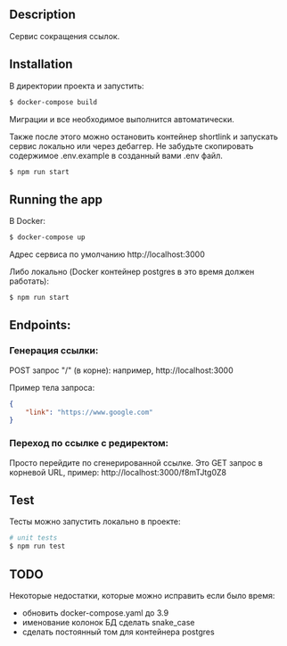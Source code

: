 
## Description

Сервис сокращения ссылок.

## Installation

В директории проекта и запустить:
```bash
$ docker-compose build
```

Миграции и все необходимое выполнится автоматически.

Также после этого можно остановить контейнер shortlink и запускать сервис локально 
или через дебаггер.
Не забудьте скопировать содержимое .env.example в созданный вами .env файл.
```bash
$ npm run start
```

## Running the app

В Docker:
```bash
$ docker-compose up
```

Адрес сервиса по умолчанию http://localhost:3000

Либо локально (Docker контейнер postgres в это время должен работать):
```bash
$ npm run start
```

## Endpoints:
### Генерация ссылки:
POST запрос "/" (в корне):
например, http://localhost:3000

Пример тела запроса:
```json
{
    "link": "https://www.google.com"
}
```

### Переход по ссылке с редиректом:
Просто перейдите по сгенерированной ссылке.
Это GET запрос в корневой URL, пример:
http://localhost:3000/f8mTJtg0Z8


## Test

Тесты можно запустить локально в проекте:
```bash
# unit tests
$ npm run test
```


## TODO 
Некоторые недостатки, которые можно исправить если было время:

- обновить docker-compose.yaml до 3.9
- именование колонок БД сделать snake_case
- сделать постоянный том для контейнера postgres

